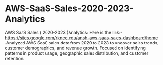 # AWS-SaaS-Sales-2020-2023-Analytics
AWS SaaS Sales ( 2020-2023 )Analytics: Here is the link:- https://sites.google.com/rknec.edu/ansh-aws-saas-sales-dashboard/home  .Analyzed AWS SaaS sales data from 2020 to 2023 to uncover sales trends, customer demographics, and revenue growth. Focused on identifying patterns in product usage, geographic sales distribution, and customer retention.
